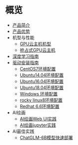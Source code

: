 # 概览


* [产品简介](/gpu/introduction)
* [产品优势](/gpu/advantage)
* 机型与性能
    * [GPU云主机机型](/gpu/type)
    * [抢占式GPU云主机](/gpu/Spotinstance_gpu)
* [深度学习指南](/gpu/practice)
* [驱动安装指南](/gpu/operation/index)
    * [CentOS7环境配置](/gpu/operation/centos7_cuda)
    * [Ubuntu14.04环境配置](/gpu/operation/ubuntu14_cuda)
    * [Ubuntu16.04环境配置](/gpu/operation/ubuntu16_cuda)
    * [Ubuntu18.04环境配置](/gpu/operation/ubuntu18_cuda)
    * [Windows 环境配置](/gpu/operation/Windows_cuda)
    * [rocky linux8环境配置](/gpu/operation/RockyLinux8_cuda)
    * [Redhat 6.6环境配置](/gpu/operation/redhat6.6_cuda)
*  AI绘画
    * [AI绘画Web UI实践](/gpu/practice/stable_diffusion_webui)
    * [AI绘画jupyter实践](/gpu/practice/stable_diffusion)
*  AI最佳实践
    * [ChatGLM-6B模型快速部署](/gpu/practice/ChatGLM)

    


